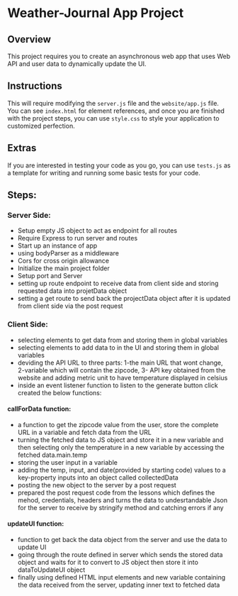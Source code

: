 # Weather-Journal App Project

## Overview
This project requires you to create an asynchronous web app that uses Web API and user data to dynamically update the UI. 

## Instructions
This will require modifying the `server.js` file and the `website/app.js` file. You can see `index.html` for element references, and once you are finished with the project steps, you can use `style.css` to style your application to customized perfection.

## Extras
If you are interested in testing your code as you go, you can use `tests.js` as a template for writing and running some basic tests for your code.

## Steps:
### Server Side:
- Setup empty JS object to act as endpoint for all routes
- Require Express to run server and routes
- Start up an instance of app
- using bodyParser as a middleware 
- Cors for cross origin allowance
- Initialize the main project folder
- Setup port and Server
- setting up route endpoint to receive data from client side and storing requested data into projetData object
- setting a get route to send back the projectData object after it is updated from client side via the post request

### Client Side:
- selecting elements to get data from and storing them in global variables
- selecting elements to add data to in the UI and storing them in global variables
- deviding the API URL to three parts: 1-the main URL that wont change, 2-variable which will contain the zipcode, 3- API key obtained from the website and adding metric unit to have temperature displayed in celsius
- inside an event listener function to listen to the generate button click created the below functions:
#### callForData function:
-  a function to get the zipcode value from the user, store the complete URL in a variable and fetch data from the URL
- turning the fetched data to JS object and store it in a new variable and then selecting only the temperature in a new variable by accessing the fetched data.main.temp
- storing the user input in a variable 
- adding the temp, input, and date(provided by starting code) values to a key-property inputs into an object called collectedData
- posting the new object to the server by a post request
- prepared the post request code from the lessons which defines the mehod, credentials, headers and turns the data to undesrtandable Json for the server to receive by stringify method and catching errors if any
#### updateUI function:
- function to get back the data object from the server and use the data to update UI
- going through the route defined in server which sends the stored data object and waits for it to convert to JS object then store it into dataToUpdateUI object
- finally using defined HTML input elements and new variable containing the data received from the server, updating inner text to fetched data



